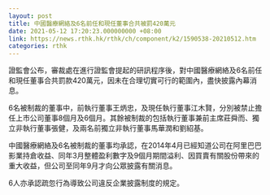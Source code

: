 ```yaml
---
layout: post
title: 中國醫療網絡及6名前任和現任董事合共被罰420萬元
date: 2021-05-12 17:20:23.000000000 +08:00
link: https://news.rthk.hk/rthk/ch/component/k2/1590538-20210512.htm
categories: rthk
---
```


證監會公布，審裁處在進行證監會提起的研訊程序後，對中國醫療網絡及6名前任和現任董事合共罰款420萬元，因未在合理切實可行的範圍內，盡快披露內幕消息。

6名被制裁的董事中，前執行董事王炳忠，及現任執行董事江木賢，分別被禁止擔任上市公司董事8個月及6個月。其餘被制裁的包括執行董事兼前主席莊舜而、獨立非執行董事張健，及兩名前獨立非執行董事馬華潤和劉紹基。

中國醫療網絡及6名被制裁的董事均承認，在2014年4月已經知道公司在阿里巴巴影業持倉收益、同年3月整體盈利數字及9個月期間溢利、因買賣有關股份帶來的重大收益，但公司至同年9月才向公眾披露有關消息。

6人亦承認疏忽行為導致公司違反企業披露制度的規定。

